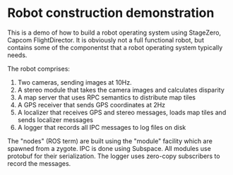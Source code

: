 # Robot construction demonstration
This is a demo of how to build a robot operating system using StageZero, Capcom
FlightDirector.  It is obviously not a full functional robot, but contains some
of the componentst that a robot operating system typically needs.

The robot comprises:

1. Two cameras, sending images at 10Hz.
2. A stereo module that takes the camera images and calculates disparity
3. A map server that uses RPC semantics to distribute map tiles
4. A GPS receiver that sends GPS coordinates at 2Hz
5. A localizer that receives GPS and stereo messages, loads map tiles and sends localizer messages
6. A logger that records all IPC messages to log files on disk

The "nodes" (ROS term) are built using the "module" facility which are
spawned from a zygote.  IPC is done using Subspace.  All modules use
protobuf for their serialization.  The logger uses zero-copy subscribers
to record the messages.

